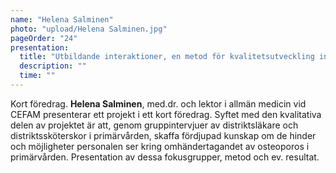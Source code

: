```yaml
---
name: "Helena Salminen"
photo: "upload/Helena Salminen.jpg"
pageOrder: "24"
presentation:
  title: "Utbildande interaktioner, en metod för kvalitetsutveckling inom primärvården. "
  description: ""
  time: ""
---
```

Kort föredrag.
**Helena Salminen**, med.dr. och lektor i allmän medicin vid CEFAM presenterar ett projekt i ett kort föredrag. Syftet med den kvalitativa delen av projektet är att, genom gruppintervjuer av distriktsläkare och distriktssköterskor i primärvården, skaffa fördjupad kunskap om de hinder och möjligheter personalen ser kring omhändertagandet av osteoporos i primärvården. Presentation av dessa fokusgrupper, metod och ev. resultat. 

